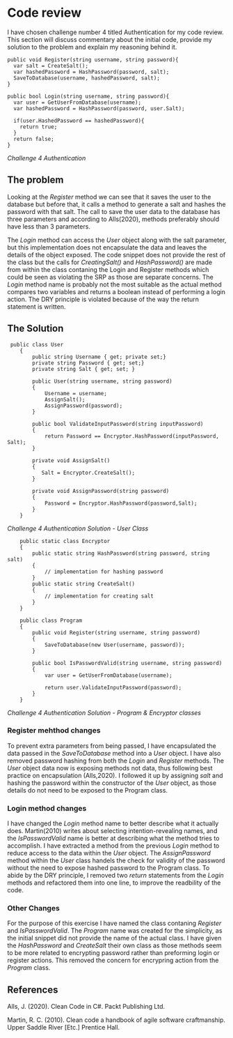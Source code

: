 # Code review
I have chosen challenge number 4 titled Authentication for my code review. This section will discuss commentary about the initial code, provide my solution to the problem and explain my reasoning behind it. 

```
public void Register(string username, string password){ 
  var salt = CreateSalt(); 
  var hashedPassword = HashPassword(password, salt); 
  SaveToDatabase(username, hashedPassword, salt); 
} 

public bool Login(string username, string password){ 
  var user = GetUserFromDatabase(username); 
  var hashedPassword = HashPassword(password, user.Salt); 

  if(user.HashedPassword == hashedPassword){ 
    return true; 
  } 
  return false; 
}
```
*Challenge 4 Authentication* 

## The problem
Looking at the *Register* method we can see that it saves the user to the database but before that, it calls a method to generate a salt and hashes the password with that salt. The call to save the user data to the database has three parameters and according to Alls(2020), methods preferably should have less than 3 parameters. 

The *Login* method can access the *User* object along with the salt parameter, but this implementation does not encapsulate the data and leaves the details of the object exposed. The code snippet does not provide the rest of the class but the calls for *CreatingSalt()* and *HashPassword()* are made from within the class contaning the Login and Register methods which could be seen as violating the SRP as those are separate concerns. 
The *Login* method name is probably not the most suitable as the actual method compares two variables and returns a boolean instead of performing a login action. 
The DRY principle is violated because of the way the return statement is written. 

## The Solution
```
 public class User
    {
        public string Username { get; private set;}
        private string Password { get; set;}
        private string Salt { get; set; }

        public User(string username, string password)
        {
            Username = username;
            AssignSalt();
            AssignPassword(password);
        }

        public bool ValidateInputPassword(string inputPassword)
        {
            return Password == Encryptor.HashPassword(inputPassword, Salt);
        }

        private void AssignSalt()
        {
           Salt = Encryptor.CreateSalt();
        }

        private void AssignPassword(string password)
        {
            Password = Encryptor.HashPassword(password,Salt);
        }
    }
```
*Challenge 4 Authentication Solution - User Class* 


```
    public static class Encryptor
    {
        public static string HashPassword(string password, string salt)
        {
            // implementation for hashing password
        }
        public static string CreateSalt()
        {
            // implementation for creating salt
        }
    }

    public class Program
    {
        public void Register(string username, string password)
        {
            SaveToDatabase(new User(username, password));
        }

        public bool IsPasswordValid(string username, string password)
        {
            var user = GetUserFromDatabase(username);

            return user.ValidateInputPassword(password);
        }
    }
```

*Challenge 4 Authentication Solution - Program & Encryptor classes* 

### Register mehthod changes
To prevent extra parameters from being passed, I have encapsulated the data passed in the *SaveToDatabase* method into a *User* object. I have also removed password hashing from both the *Login* and *Register* methods. The *User* object data now is exposing methods not data, thus following best practice on encapsulation (Alls,2020). I followed it up by assigning *salt* and hashing the password within the constructor of the *User* object, as those details do not need to be exposed to the Program class.

### Login method changes
I have changed the *Login* method name to better describe what it actually does. Martin(2010) writes about selecting intention-revealing names, and the *IsPasswordValid* name is better at describing what the method tries to accomplish.
I have extracted a method from the previous *Login* method to reduce access to the data within the *User* object. The *AssignPassword* method within the *User* class handels the check for validity of the password without the need to expose hashed password to the Program class. 
To abide by the DRY principle, I removed two *return* statements from the *Login* methods and refactored them into one line, to improve the readbility of the code. 

### Other Changes
For the purpose of this exercise I have named the class contaning *Register* and *IsPasswordValid*. The *Program* name was created for the simplicity, as the initial snippet did not provide the name of the actual class.
I have given the *HashPassword* and *CreateSalt* their own class as those methods seem to be more related to encrypting password rather than preforming login or register actions. This removed the concern for encrypring action from the *Program* class. 

## References
Alls, J. (2020). Clean Code in C#. Packt Publishing Ltd.

Martin, R. C. (2010). Clean code a handbook of agile software craftmanship. Upper Saddle River [Etc.] Prentice Hall.
‌